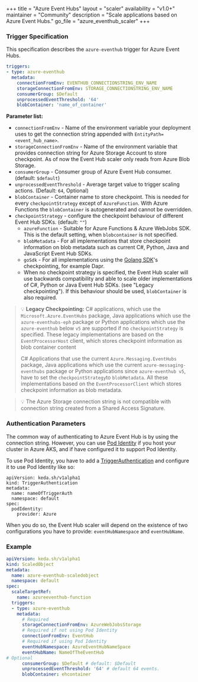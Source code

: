 +++
title = "Azure Event Hubs"
layout = "scaler"
availability = "v1.0+"
maintainer = "Community"
description = "Scale applications based on Azure Event Hubs."
go_file = "azure_eventhub_scaler"
+++

### Trigger Specification

This specification describes the `azure-eventhub` trigger for Azure Event Hubs.

```yaml
triggers:
- type: azure-eventhub
  metadata:
    connectionFromEnv: EVENTHUB_CONNECTIONSTRING_ENV_NAME
    storageConnectionFromEnv: STORAGE_CONNECTIONSTRING_ENV_NAME
    consumerGroup: $Default
    unprocessedEventThreshold: '64'
    blobContainer: 'name_of_container'
```

**Parameter list:**

- `connectionFromEnv` - Name of the environment variable your deployment uses to get the connection string appended with `EntityPath=<event_hub_name>`.
- `storageConnectionFromEnv` - Name of the environment variable that provides connection string for Azure Storage Account to store checkpoint. As of now the Event Hub scaler only reads from Azure Blob Storage.
- `consumerGroup` - Consumer group of Azure Event Hub consumer. (default: `$default`)
- `unprocessedEventThreshold` - Average target value to trigger scaling actions. (Default: `64`, Optional)
- `blobContainer` - Container name to store checkpoint. This is needed for every `checkpointStrategy` except of `AzureFunction`. With Azure Functions the `blobContainer` is autogenerated and cannot be overridden.
- `checkpointStrategy` - configure the checkpoint behaviour of different Event Hub SDKs. (default: `""`)
    - `azureFunction` - Suitable for Azure Functions & Azure WebJobs SDK. This is the default setting, when `blobcontainer` is not specified.
    - `blobMetadata` - For all implementations that store checkpoint information on blob metadata such as current C#, Python, Java and JavaScript Event Hub SDKs.
    - `goSdk` - For all implementations using the [Golang SDK](https://github.com/Azure/azure-event-hubs-go)'s checkpointing, for example Dapr.
    - When no checkpoint strategy is specified, the Event Hub scaler will use backwards compatibility and able to scale older implementations of C#, Python or Java Event Hub SDKs. (see "Legacy checkpointing"). If this behaviour should be used, `blobContainer` is also required.

> 💡 **Legacy Checkpointing:** C# applications, which use the `Microsoft.Azure.EventHubs` package, Java applications which use the `azure-eventhubs-eph` package or Python applications which use the `azure-eventhub` below `v5` are supported if no `checkpointStrategy` is specified. These legacy implementations are based on the `EventProcessorHost` client, which stores checkpoint information as blob container content
> 
> C# Applications that use the current `Azure.Messaging.EventHubs` package, Java applications which use the current `azure-messaging-eventhubs` package or Python applications since `azure-eventhub v5`, have to set the `checkpointStrategy`to `blobMetadata`. All these implementations based on the `EventProcessorClient` which stores checkpoint information as blob metadata.

> 💡 The Azure Storage connection string is not compatible with connection string created from a Shared Access Signature.
### Authentication Parameters

The common way of authenticating to Azure Event Hub is by using the connection string. However, you can use [Pod Identity](https://azure.github.io/aad-pod-identity/docs/demo/standard_walkthrough/) if you host your cluster in Azure AKS, and if have configured it to support Pod Identity.

To use Pod Identity, you have to add a [TriggerAuthentication](https://keda.sh/docs/2.0/concepts/authentication/#re-use-credentials-and-delegate-auth-with-triggerauthentication) and configure it to use Pod Identity like so:

```
apiVersion: keda.sh/v1alpha1
kind: TriggerAuthentication
metadata:
  name: nameOfTriggerAuth
  namespace: default
spec:
  podIdentity:
    provider: Azure
```

When you do so, the Event Hub scaler will depend on the existence of two configurations you have to provide: `eventHubNamespace` and `eventHubName`.


### Example

```yaml
apiVersion: keda.sh/v1alpha1
kind: ScaledObject
metadata:
  name: azure-eventhub-scaledobject
  namespace: default
spec:
  scaleTargetRef:
    name: azureeventhub-function
  triggers:
  - type: azure-eventhub
    metadata:
      # Required
      storageConnectionFromEnv: AzureWebJobsStorage
      # Required if not using Pod Identity
      connectionFromEnv: EventHub
      # Required if using Pod Identity
      eventHubNamespace: AzureEventHubNameSpace
      eventHubName: NameOfTheEventHub
# Optional
      consumerGroup: $Default # default: $Default
      unprocessedEventThreshold: '64' # default 64 events.
      blobContainer: ehcontainer
```
